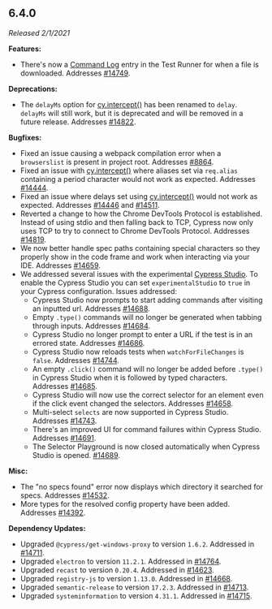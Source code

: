 ## 6.4.0

_Released 2/1/2021_

**Features:**

- There's now a [Command Log](/guides/core-concepts/cypress-app#Command-Log)
  entry in the Test Runner for when a file is downloaded. Addresses
  [#14749](https://github.com/cypress-io/cypress/issues/14749).

**Deprecations:**

- The `delayMs` option for [cy.intercept()](/api/commands/intercept) has been
  renamed to `delay`. `delayMs` will still work, but it is deprecated and will
  be removed in a future release. Addresses
  [#14822](https://github.com/cypress-io/cypress/issues/14822).

**Bugfixes:**

- Fixed an issue causing a webpack compilation error when a `browserslist` is
  present in project root. Addresses
  [#8864](https://github.com/cypress-io/cypress/issues/8864).
- Fixed an issue with [cy.intercept()](/api/commands/intercept) where aliases
  set via `req.alias` containing a period character would not work as expected.
  Addresses [#14444](https://github.com/cypress-io/cypress/issues/14444).
- Fixed an issue where delays set using
  [cy.intercept()](/api/commands/intercept) would not work as expected.
  Addresses [#14446](https://github.com/cypress-io/cypress/issues/14446) and
  [#14511](https://github.com/cypress-io/cypress/issues/14511).
- Reverted a change to how the Chrome DevTools Protocol is established. Instead
  of using stdio and then falling back to TCP, Cypress now only uses TCP to try
  to connect to Chrome DevTools Protocol. Addresses
  [#14819](https://github.com/cypress-io/cypress/issues/14819).
- We now better handle spec paths containing special characters so they properly
  show in the code frame and work when interacting via your IDE. Addresses
  [#14659](https://github.com/cypress-io/cypress/issues/14659).
- We addressed several issues with the experimental
  [Cypress Studio](/guides/core-concepts/cypress-studio). To enable the Cypress
  Studio you can set `experimentalStudio` to `true` in your Cypress
  configuration. Issues addressed:
  - Cypress Studio now prompts to start adding commands after visiting an
    inputted url. Addresses
    [#14688](https://github.com/cypress-io/cypress/issues/14688).
  - Empty `.type()` commands will no longer be generated when tabbing through
    inputs. Addresses
    [#14684](https://github.com/cypress-io/cypress/issues/14684).
  - Cypress Studio no longer prompt to enter a URL if the test is in an errored
    state. Addresses
    [#14686](https://github.com/cypress-io/cypress/issues/14686).
  - Cypress Studio now reloads tests when `watchForFileChanges` is `false`.
    Addresses [#14744](https://github.com/cypress-io/cypress/issues/14744).
  - An empty `.click()` command will no longer be added before `.type()` in
    Cypress Studio when it is followed by typed characters. Addresses
    [#14685](https://github.com/cypress-io/cypress/issues/14685).
  - Cypress Studio will now use the correct selector for an element even if the
    click event changed the selectors. Addresses
    [#14658](https://github.com/cypress-io/cypress/issues/14658).
  - Multi-select `selects` are now supported in Cypress Studio. Addresses
    [#14743](https://github.com/cypress-io/cypress/issues/14743).
  - There's an improved UI for command failures within Cypress Studio. Addresses
    [#14691](https://github.com/cypress-io/cypress/issues/14691).
  - The Selector Playground is now closed automatically when Cypress Studio is
    opened. [#14689](https://github.com/cypress-io/cypress/issues/14689).

**Misc:**

- The "no specs found" error now displays which directory it searched for specs.
  Addresses [#14532](https://github.com/cypress-io/cypress/issues/14532).
- More types for the resolved config property have been added. Addresses
  [#14392](https://github.com/cypress-io/cypress/issues/14392).

**Dependency Updates:**

- Upgraded `@cypress/get-windows-proxy` to version `1.6.2`. Addressed in
  [#14711](https://github.com/cypress-io/cypress/issues/14711).
- Upgraded `electron` to version `11.2.1`. Addressed in
  [#14764](https://github.com/cypress-io/cypress/issues/14764).
- Upgraded `recast` to version `0.20.4`. Addressed in
  [#14623](https://github.com/cypress-io/cypress/issues/14623).
- Upgraded `registry-js` to version `1.13.0`. Addressed in
  [#14668](https://github.com/cypress-io/cypress/issues/14668).
- Upgraded `semantic-release` to version `17.2.3`. Addressed in
  [#14713](https://github.com/cypress-io/cypress/issues/14713).
- Upgraded `systeminformation` to version `4.31.1`. Addressed in
  [#14715](https://github.com/cypress-io/cypress/issues/14715).
